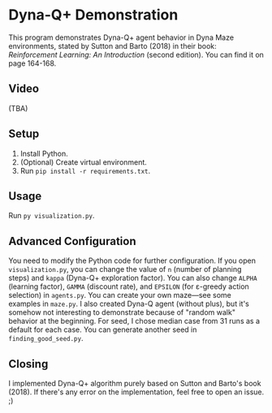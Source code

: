 # Dyna-Q+ Demonstration

This program demonstrates Dyna-Q+ agent behavior in Dyna Maze environments, stated by Sutton and Barto (2018) in their book: _Reinforcement Learning: An Introduction_ (second edition). You can find it on page 164-168.

## Video
(TBA)

## Setup
1. Install Python.
2. (Optional) Create virtual environment.
3. Run `pip install -r requirements.txt`.

## Usage
Run `py visualization.py`.

## Advanced Configuration
You need to modify the Python code for further configuration. If you open `visualization.py`, you can change the value of `n` (number of planning steps) and `kappa` (Dyna-Q+ exploration factor). You can also change `ALPHA` (learning factor), `GAMMA` (discount rate), and `EPSILON` (for ε-greedy action selection) in `agents.py`. You can create your own maze—see some examples in `maze.py`. I also created Dyna-Q agent (without plus), but it's somehow not interesting to demonstrate because of "random walk" behavior at the beginning. For seed, I chose median case from 31 runs as a default for each case. You can generate another seed in `finding_good_seed.py`.

## Closing
I implemented Dyna-Q+ algorithm purely based on Sutton and Barto's book (2018). If there's any error on the implementation, feel free to open an issue. ;)
